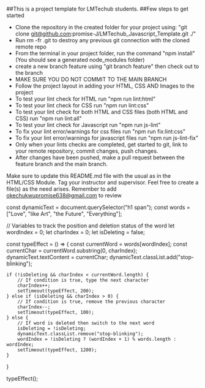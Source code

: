 ##This is a project template for LMTechub students. ##Few steps to get started

- Clone the repository in the created folder for your project using: "git clone git@github.com:promise-J/LMTechub_Javascript_Template.git ./"
- Run rm -fr .git to destroy any previous git connection with the cloned remote repo
- From the terminal in your project folder, run the command "npm install" (You should see a generated node_modules folder)
- create a new branch feature using "git branch feature" then check out to the branch
- MAKE SURE YOU DO NOT COMMIT TO THE MAIN BRANCH
- Follow the project layout in adding your HTML, CSS AND Images to the project
- To test your lint check for HTML run "npm run lint:html"
- To test your lint check for CSS run "npm run lint:css"
- To test your lint check for both HTML and CSS files (both HTML and CSS) run "npm run lint:all"
- To test your lint check for Javascript run "npm run js-lint"
- To fix your lint error/warnings for css files run "npm run fix:lint:css"
- To fix your lint error/warnings for javascript files run "npm run js-lint-fix"
- Only when your lints checks are completed, get started to git, link to your remote repository, commit changes, push changes.
- After changes have been pushed, make a pull request between the feature branch and the main branch.

Make sure to update this README.md file with the usual as in the HTML/CSS Module. Tag your instructor and supervisor.
Feel free to create a file(s) as the need arises.
Remember to add okechukwupromise638@gmail.com to review


const dynamicText = document.querySelector("h1 span");
const words = ["Love", "like Art", "the Future", "Everything"];

// Variables to track the position and deletion status of the word
let wordIndex = 0;
let charIndex = 0;
let isDeleting = false;

const typeEffect = () => {
    const currentWord = words[wordIndex];
    const currentChar = currentWord.substring(0, charIndex);
    dynamicText.textContent = currentChar;
    dynamicText.classList.add("stop-blinking");

    if (!isDeleting && charIndex < currentWord.length) {
        // If condition is true, type the next character
        charIndex++;
        setTimeout(typeEffect, 200);
    } else if (isDeleting && charIndex > 0) {
        // If condition is true, remove the previous character
        charIndex--;
        setTimeout(typeEffect, 100);
    } else {
        // If word is deleted then switch to the next word
        isDeleting = !isDeleting;
        dynamicText.classList.remove("stop-blinking");
        wordIndex = !isDeleting ? (wordIndex + 1) % words.length : wordIndex;
        setTimeout(typeEffect, 1200);
    }
}

typeEffect();